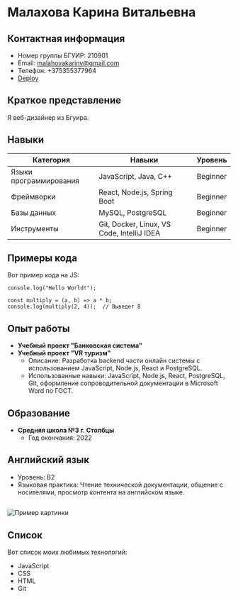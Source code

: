 # Малахова Карина Витальевна
## Контактная информация

*   Номер группы БГУИР: 210901
*   Email: malahovakarinv@gmail.com
*   Телефон: +375355377964
*   [Deploy](https://karidiiita.github.io/-/)

## Краткое представление

Я веб-дизайнер из Бгуира.

## Навыки

| Категория         | Навыки                                                                 | Уровень |
| ----------------- | --------------------------------------------------------------------- | ------- |
| Языки программирования | JavaScript, Java, C++                                            | Beginner |
| Фреймворки       | React, Node.js, Spring Boot                                           | Beginner |
| Базы данных        | MySQL, PostgreSQL                                             | Beginner |
| Инструменты        | Git, Docker, Linux, VS Code, IntelliJ IDEA                             | Beginner |

## Примеры кода

Вот пример кода на JS:
```
console.log("Hello World!");

const multiply = (a, b) => a * b;
console.log(multiply(2, 4));  // Выведет 8
```


## Опыт работы

*   **Учебный проект "Банковская система"**
*   **Учебный проект "VR туризм"**
    *   Описание: Разработка backend части онлайн системы с использованием JavaScript, Node.js, React и PostgreSQL.
    *   Использованные навыки: JavaScript, Node.js, React, PostgreSQL, Git, оформление сопроводительной документации в Microsoft Word по ГОСТ.
    
## Образование

*   **Средняя школа №3 г. Столбцы**
    *   Год окончания: 2022

## Английский язык

*   Уровень: B2 
*   Языковая практика: Чтение технической документации, общение с носителями, просмотр контента на английском языке.

##

![Пример картинки](![photo_5452021543149365318_y](https://github.com/user-attachments/assets/4511e0c2-25dc-4982-bb95-9d73b0552d51))

## Список

Вот список моих любимых технологий:

*   JavaScript
*   CSS
*   HTML
*   Git
